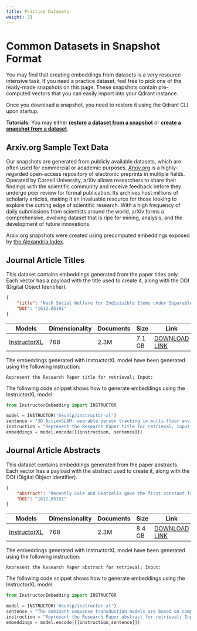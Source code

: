 ```yaml
---
title: Practice Datasets
weight: 31
---
```


# Common Datasets in Snapshot Format

You may find that creating embeddings from datasets is a very resource-intensive task. 
If you need a practice dataset, feel free to pick one of the ready-made snapshots on this page.
These snapshots contain pre-computed vectors that you can easily import into your Qdrant instance.

Once you download a snapshot, you need to restore it using the Qdrant CLI upon startup. 

**Tutorials:** You may either [**restore a dataset from a snapshot**](/documentation/concepts/snapshots/#restore-snapshot) or [**create a snapshot from a dataset**](/documentation/tutorials/create-snapshot/).

## Arxiv.org Sample Text Data

Our snapshots are generated from publicly available datasets, which are often used for 
commercial or academic purposes. [Arxiv.org](https://arxiv.org) is a highly-regarded open-access repository 
of electronic preprints in multiple fields. Operated by Cornell University, arXiv allows 
researchers to share their findings with the scientific community and receive feedback before 
they undergo peer review for formal publication. Its archives host millions of scholarly 
articles, making it an invaluable resource for those looking to explore the cutting edge of 
scientific research. With a high frequency of daily submissions from scientists around the 
world, arXiv forms a comprehensive, evolving dataset that is ripe for mining, analysis, and 
the development of future innovations.

Arxiv.org snapshots were created using precomputed embeddings exposed by
[the Alexandria Index](https://alex.macrocosm.so/download).


## Journal Article Titles 

This dataset contains embeddings generated from the paper titles only. Each vector has a
payload with the title used to create it, along with the DOI (Digital Object Identifier).

```json
{
    "title": "Nash Social Welfare for Indivisible Items under Separable, Piecewise-Linear Concave Utilities",
    "DOI": "1612.05191"
}
```
| Models                                                      | Dimensionality | Documents | Size   | Link                                                                                                                                    |
|-------------------------------------------------------------|----------------|-----------|--------|-----------------------------------------------------------------------------------------------------------------------------------------|
| [InstructorXL](https://huggingface.co/hkunlp/instructor-xl) | 768            | 2.3M      | 7.1 GB | [DOWNLOAD LINK](https://storage.googleapis.com/common-datasets-snapshots/arxiv_titles-3083016565637815127-2023-05-29-13-56-22.snapshot) |

The embeddings generated with InstructorXL model have been generated using the following
instruction:

```
Represent the Research Paper title for retrieval; Input:
```

The following code snippet shows how to generate embeddings using the InstructorXL model:

```python
from InstructorEmbedding import INSTRUCTOR

model = INSTRUCTOR('hkunlp/instructor-xl')
sentence = "3D ActionSLAM: wearable person tracking in multi-floor environments"
instruction = "Represent the Research Paper title for retrieval; Input:"
embeddings = model.encode([[instruction, sentence]])
```

## Journal Article Abstracts

This dataset contains embeddings generated from the paper abstracts. Each vector has a
payload with the abstract used to create it, along with the DOI (Digital Object Identifier).

```json
{
    "abstract": "Recently Cole and Gkatzelis gave the first constant factor approximation\nalgorithm for the problem of allocating indivisible items to agents, under\nadditive valuations, so as to maximize the Nash Social Welfare. We give\nconstant factor algorithms for a substantial generalization of their problem --\nto the case of separable, piecewise-linear concave utility functions. We give\ntwo such algorithms, the first using market equilibria and the second using the\ntheory of stable polynomials.\n  In AGT, there is a paucity of methods for the design of mechanisms for the\nallocation of indivisible goods and the result of Cole and Gkatzelis seemed to\nbe taking a major step towards filling this gap. Our result can be seen as\nanother step in this direction.\n",
    "DOI": "1612.05191"
}
```

| Models                                                      | Dimensionality | Documents | Size   | Link                                                                                                                                       |
|-------------------------------------------------------------|----------------|-----------|--------|--------------------------------------------------------------------------------------------------------------------------------------------|
| [InstructorXL](https://huggingface.co/hkunlp/instructor-xl) | 768            | 2.3M      | 8.4 GB | [DOWNLOAD LINK](https://storage.googleapis.com/common-datasets-snapshots/arxiv_abstracts-3083016565637815127-2023-06-02-07-26-29.snapshot) |

The embeddings generated with InstructorXL model have been generated using the following
instruction:

```
Represent the Research Paper abstract for retrieval; Input:
```

The following code snippet shows how to generate embeddings using the InstructorXL model:

```python
from InstructorEmbedding import INSTRUCTOR

model = INSTRUCTOR('hkunlp/instructor-xl')
sentence = "The dominant sequence transduction models are based on complex recurrent or convolutional neural networks in an encoder-decoder configuration. The best performing models also connect the encoder and decoder through an attention mechanism. We propose a new simple network architecture, the Transformer, based solely on attention mechanisms, dispensing with recurrence and convolutions entirely. Experiments on two machine translation tasks show these models to be superior in quality while being more parallelizable and requiring significantly less time to train."
instruction = "Represent the Research Paper abstract for retrieval; Input:"
embeddings = model.encode([[instruction,sentence]])
```
